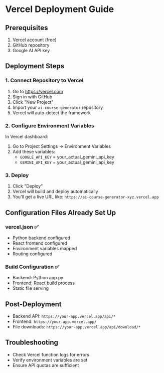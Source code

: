 # Vercel Deployment Guide

## Prerequisites
1. Vercel account (free)
2. GitHub repository
3. Google AI API key

## Deployment Steps

### 1. Connect Repository to Vercel
1. Go to https://vercel.com
2. Sign in with GitHub
3. Click "New Project"
4. Import your `ai-course-generator` repository
5. Vercel will auto-detect the framework

### 2. Configure Environment Variables
In Vercel dashboard:
1. Go to Project Settings → Environment Variables
2. Add these variables:
   - `GOOGLE_API_KEY` = your_actual_gemini_api_key
   - `GEMINI_API_KEY` = your_actual_gemini_api_key

### 3. Deploy
1. Click "Deploy"
2. Vercel will build and deploy automatically
3. You'll get a live URL like: `https://ai-course-generator-xyz.vercel.app`

## Configuration Files Already Set Up

### vercel.json ✅
- Python backend configured
- React frontend configured
- Environment variables mapped
- Routing configured

### Build Configuration ✅
- Backend: Python app.py
- Frontend: React build process
- Static file serving

## Post-Deployment
- Backend API: `https://your-app.vercel.app/api/*`
- Frontend: `https://your-app.vercel.app/`
- File downloads: `https://your-app.vercel.app/api/download/*`

## Troubleshooting
- Check Vercel function logs for errors
- Verify environment variables are set
- Ensure API quotas are sufficient
